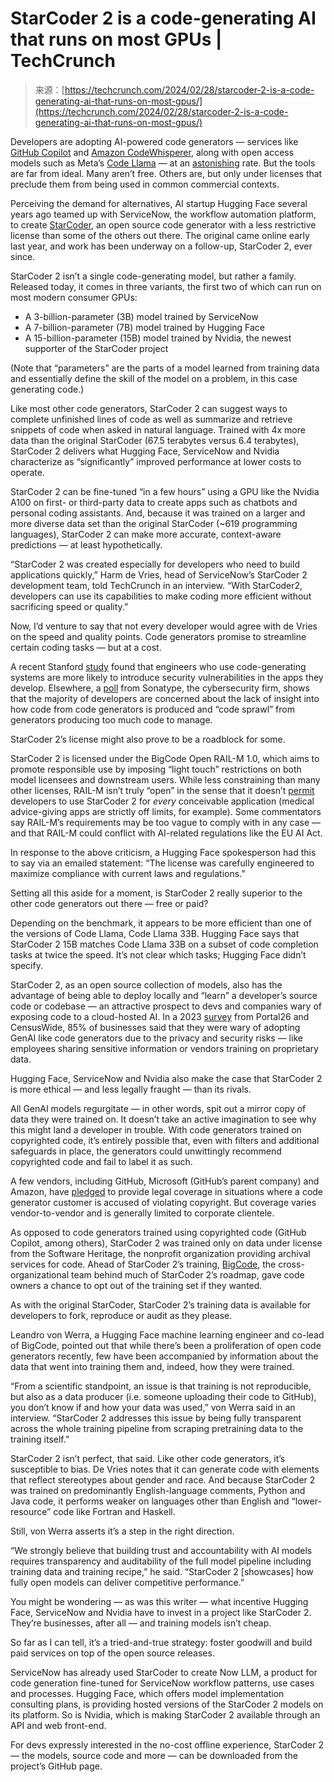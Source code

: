 <!--yml
category: 未分类
date: 2024-05-29 13:29:53
-->

# StarCoder 2 is a code-generating AI that runs on most GPUs | TechCrunch

> 来源：[https://techcrunch.com/2024/02/28/starcoder-2-is-a-code-generating-ai-that-runs-on-most-gpus/](https://techcrunch.com/2024/02/28/starcoder-2-is-a-code-generating-ai-that-runs-on-most-gpus/)

Developers are adopting AI-powered code generators — services like [GitHub Copilot](https://techcrunch.com/tag/github-copilot/) and [Amazon CodeWhisperer](https://techcrunch.com/2022/06/23/amazon-launches-codewhisperer-its-ai-pair-programming-tool/), along with open access models such as Meta’s [Code Llama](https://techcrunch.com/2023/08/24/meta-releases-code-llama-a-code-generating-ai-model/) — at an [astonishing](https://www.csoonline.com/article/1249838/almost-all-developers-are-using-ai-despite-security-concerns-survey-suggests.html) rate. But the tools are far from ideal. Many aren’t free. Others are, but only under licenses that preclude them from being used in common commercial contexts.

Perceiving the demand for alternatives, AI startup Hugging Face several years ago teamed up with ServiceNow, the workflow automation platform, to create [StarCoder](https://techcrunch.com/2023/05/04/hugging-face-and-servicenow-release-a-free-code-generating-model/), an open source code generator with a less restrictive license than some of the others out there. The original came online early last year, and work has been underway on a follow-up, StarCoder 2, ever since.

StarCoder 2 isn’t a single code-generating model, but rather a family. Released today, it comes in three variants, the first two of which can run on most modern consumer GPUs:

*   A 3-billion-parameter (3B) model trained by ServiceNow
*   A 7-billion-parameter (7B) model trained by Hugging Face
*   A 15-billion-parameter (15B) model trained by Nvidia, the newest supporter of the StarCoder project

(Note that “parameters” are the parts of a model learned from training data and essentially define the skill of the model on a problem, in this case generating code.)

Like most other code generators, StarCoder 2 can suggest ways to complete unfinished lines of code as well as summarize and retrieve snippets of code when asked in natural language. Trained with 4x more data than the original StarCoder (67.5 terabytes versus 6.4 terabytes), StarCoder 2 delivers what Hugging Face, ServiceNow and Nvidia characterize as “significantly” improved performance at lower costs to operate.

StarCoder 2 can be fine-tuned “in a few hours” using a GPU like the Nvidia A100 on first- or third-party data to create apps such as chatbots and personal coding assistants. And, because it was trained on a larger and more diverse data set than the original StarCoder (~619 programming languages), StarCoder 2 can make more accurate, context-aware predictions — at least hypothetically.

“StarCoder 2 was created especially for developers who need to build applications quickly,” Harm de Vries, head of ServiceNow’s StarCoder 2 development team, told TechCrunch in an interview. “With StarCoder2, developers can use its capabilities to make coding more efficient without sacrificing speed or quality.”

Now, I’d venture to say that not every developer would agree with de Vries on the speed and quality points. Code generators promise to streamline certain coding tasks — but at a cost.

A recent Stanford [study](https://techcrunch.com/2022/12/28/code-generating-ai-can-introduce-security-vulnerabilities-study-finds/) found that engineers who use code-generating systems are more likely to introduce security vulnerabilities in the apps they develop. Elsewhere, a [poll](https://www.sonatype.com/hubfs/The%20Risks%20and%20Rewards%20of%20Generative%20AI%20in%20Software%20Development.pdf) from Sonatype, the cybersecurity firm, shows that the majority of developers are concerned about the lack of insight into how code from code generators is produced and “code sprawl” from generators producing too much code to manage.

StarCoder 2’s license might also prove to be a roadblock for some.

StarCoder 2 is licensed under the BigCode Open RAIL-M 1.0, which aims to promote responsible use by imposing “light touch” restrictions on both model licensees and downstream users. While less constraining than many other licenses, RAIL-M isn’t truly “open” in the sense that it doesn’t [permit](https://about.gitlab.com/blog/2023/07/25/rail-m-is-an-imperfectly-good-start-for-ai-model-licenses/) developers to use StarCoder 2 for *every* conceivable application (medical advice-giving apps are strictly off limits, for example). Some commentators say RAIL-M’s requirements may be too vague to comply with in any case — and that RAIL-M could conflict with AI-related regulations like the EU AI Act.

In response to the above criticism, a Hugging Face spokesperson had this to say via an emailed statement: “The license was carefully engineered to maximize compliance with current laws and regulations.”

Setting all this aside for a moment, is StarCoder 2 really superior to the other code generators out there — free or paid?

Depending on the benchmark, it appears to be more efficient than one of the versions of Code Llama, Code Llama 33B. Hugging Face says that StarCoder 2 15B matches Code Llama 33B on a subset of code completion tasks at twice the speed. It’s not clear which tasks; Hugging Face didn’t specify.

StarCoder 2, as an open source collection of models, also has the advantage of being able to deploy locally and “learn” a developer’s source code or codebase — an attractive prospect to devs and companies wary of exposing code to a cloud-hosted AI. In a 2023 [survey](https://chainstoreage.com/survey-companies-have-mixed-feelings-about-generative-ai) from Portal26 and CensusWide, 85% of businesses said that they were wary of adopting GenAI like code generators due to the privacy and security risks — like employees sharing sensitive information or vendors training on proprietary data.

Hugging Face, ServiceNow and Nvidia also make the case that StarCoder 2 is more ethical — and less legally fraught — than its rivals.

All GenAI models regurgitate — in other words, spit out a mirror copy of data they were trained on. It doesn’t take an active imagination to see why this might land a developer in trouble. With code generators trained on copyrighted code, it’s entirely possible that, even with filters and additional safeguards in place, the generators could unwittingly recommend copyrighted code and fail to label it as such.

A few vendors, including GitHub, Microsoft (GitHub’s parent company) and Amazon, have [pledged](https://techcrunch.com/2023/10/06/some-gen-ai-vendors-say-theyll-defend-customers-from-ip-lawsuits-others-not-so-much/) to provide legal coverage in situations where a code generator customer is accused of violating copyright. But coverage varies vendor-to-vendor and is generally limited to corporate clientele.

As opposed to code generators trained using copyrighted code (GitHub Copilot, among others), StarCoder 2 was trained only on data under license from the Software Heritage, the nonprofit organization providing archival services for code. Ahead of StarCoder 2’s training, [BigCode](https://techcrunch.com/2022/09/26/hugging-face-and-servicenow-launch-bigcode-a-project-to-open-source-code-generating-ai-systems/), the cross-organizational team behind much of StarCoder 2’s roadmap, gave code owners a chance to opt out of the training set if they wanted.

As with the original StarCoder, StarCoder 2’s training data is available for developers to fork, reproduce or audit as they please.

Leandro von Werra, a Hugging Face machine learning engineer and co-lead of BigCode, pointed out that while there’s been a proliferation of open code generators recently, few have been accompanied by information about the data that went into training them and, indeed, how they were trained.

“From a scientific standpoint, an issue is that training is not reproducible, but also as a data producer (i.e. someone uploading their code to GitHub), you don’t know if and how your data was used,” von Werra said in an interview. “StarCoder 2 addresses this issue by being fully transparent across the whole training pipeline from scraping pretraining data to the training itself.”

StarCoder 2 isn’t perfect, that said. Like other code generators, it’s susceptible to bias. De Vries notes that it can generate code with elements that reflect stereotypes about gender and race. And because StarCoder 2 was trained on predominantly English-language comments, Python and Java code, it performs weaker on languages other than English and “lower-resource” code like Fortran and Haskell.

Still, von Werra asserts it’s a step in the right direction.

“We strongly believe that building trust and accountability with AI models requires transparency and auditability of the full model pipeline including training data and training recipe,” he said. “StarCoder 2 [showcases] how fully open models can deliver competitive performance.”

You might be wondering — as was this writer — what incentive Hugging Face, ServiceNow and Nvidia have to invest in a project like StarCoder 2\. They’re businesses, after all — and training models isn’t cheap.

So far as I can tell, it’s a tried-and-true strategy: foster goodwill and build paid services on top of the open source releases.

ServiceNow has already used StarCoder to create Now LLM, a product for code generation fine-tuned for ServiceNow workflow patterns, use cases and processes. Hugging Face, which offers model implementation consulting plans, is providing hosted versions of the StarCoder 2 models on its platform. So is Nvidia, which is making StarCoder 2 available through an API and web front-end.

For devs expressly interested in the no-cost offline experience, StarCoder 2 — the models, source code and more — can be downloaded from the project’s GitHub page.